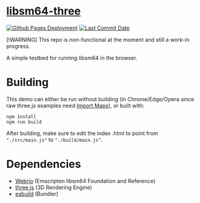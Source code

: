 # [libsm64-three](https://zalo.github.io/libsm64-three/)

<p align="left">
  <a href="https://github.com/zalo/libsm64-three/deployments/activity_log?environment=github-pages">
      <img src="https://img.shields.io/github/deployments/zalo/libsm64-three/github-pages?label=Github%20Pages%20Deployment" title="Github Pages Deployment"></a>
  <a href="https://github.com/zalo/libsm64-three/commits/main">
      <img src="https://img.shields.io/github/last-commit/zalo/libsm64-three" title="Last Commit Date"></a>
  <!--<a href="https://github.com/zalo/libsm64-three/blob/master/LICENSE">
      <img src="https://img.shields.io/github/license/zalo/libsm64-three" title="License: Apache V2"></a>-->  <!-- No idea what license this should be! -->
</p>

[!WARNING]
This repo is non-functional at the moment and still a work-in progress.

A simple testbed for running libsm64 in the browser.

 # Building

This demo can either be run without building (in Chrome/Edge/Opera since raw three.js examples need [Import Maps](https://caniuse.com/import-maps)), or built with:
```
npm install
npm run build
```
After building, make sure to edit the index .html to point from `"./src/main.js"` to `"./build/main.js"`.

 # Dependencies
 - [Webrio](https://github.com/osnr/Webrio) (Emscripten libsm64 Foundation and Reference)
 - [three.js](https://github.com/mrdoob/three.js/) (3D Rendering Engine)
 - [esbuild](https://github.com/evanw/esbuild/) (Bundler)
